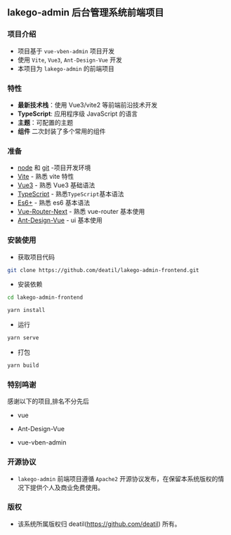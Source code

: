 ## lakego-admin 后台管理系统前端项目

### 项目介绍

*  项目基于 `vue-vben-admin` 项目开发
*  使用 `Vite`, `Vue3`, `Ant-Design-Vue` 开发
*  本项目为 `lakego-admin` 的前端项目

### 特性

- **最新技术栈**：使用 Vue3/vite2 等前端前沿技术开发
- **TypeScript**: 应用程序级 JavaScript 的语言
- **主题**：可配置的主题
- **组件** 二次封装了多个常用的组件

###  准备

- [node](http://nodejs.org/) 和 [git](https://git-scm.com/) -项目开发环境
- [Vite](https://vitejs.dev/) - 熟悉 vite 特性
- [Vue3](https://v3.vuejs.org/) - 熟悉 Vue3 基础语法
- [TypeScript](https://www.typescriptlang.org/) - 熟悉`TypeScript`基本语法
- [Es6+](http://es6.ruanyifeng.com/) - 熟悉 es6 基本语法
- [Vue-Router-Next](https://next.router.vuejs.org/) - 熟悉 vue-router 基本使用
- [Ant-Design-Vue](https://2x.antdv.com/docs/vue/introduce-cn/) - ui 基本使用

###  安装使用

- 获取项目代码

```bash
git clone https://github.com/deatil/lakego-admin-frontend.git
```

- 安装依赖

```bash
cd lakego-admin-frontend

yarn install

```

- 运行

```bash
yarn serve
```

- 打包

```bash
yarn build
```

### 特别鸣谢

感谢以下的项目,排名不分先后

 - vue

 - Ant-Design-Vue

 - vue-vben-admin

### 开源协议

*  `lakego-admin` 前端项目遵循 `Apache2` 开源协议发布，在保留本系统版权的情况下提供个人及商业免费使用。

### 版权

*  该系统所属版权归 deatil(https://github.com/deatil) 所有。
